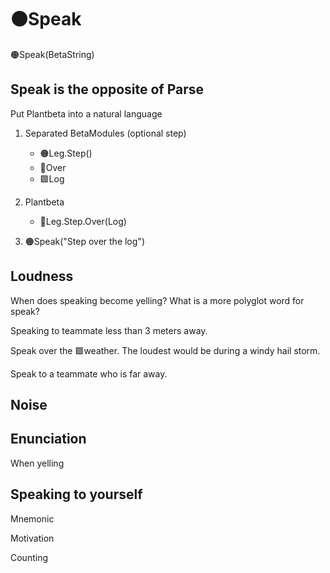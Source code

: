 # 🟠<mooves>Speak</mooves>

🟠<mooves>Speak(<beta>BetaString</beta>)</mooves>

## Speak is the opposite of Parse

Put Plantbeta into a natural language

1. Separated <beta>BetaModules</beta> (optional step)
    - 🟠<mooves>Leg.Step()</mooves>
    - 🔻<via>Over</via>
    - 🟩<ekos>Log</ekos>

2. <beta>Plantbeta</beta>
    - 🔷<beta>Leg.Step.Over(Log)</beta>

3. 🟠<mooves>Speak(<beta>"Step over the log"</beta>)</mooves>

## Loudness

When does speaking become yelling? What is a more polyglot word for speak?

Speaking to teammate less than 3 meters away.

Speak over the 🟩<ekos>weather</ekos>. The loudest would be during a windy hail storm.

Speak to a teammate who is far away.

## Noise

## Enunciation

When yelling

## Speaking to yourself

Mnemonic

Motivation

Counting
